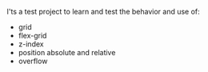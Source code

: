 I'ts a test project to learn and test the behavior and use of:

- grid
- flex-grid
- z-index
- position absolute and relative
- overflow
